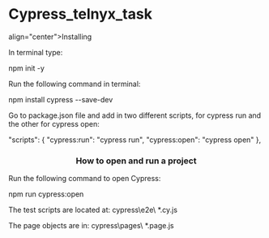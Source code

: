 # Cypress_telnyx_task
  align="center">Installing</h3>

In terminal type:

npm init -y

Run the following command in terminal:

npm install cypress --save-dev

Go to package.json file and add in two different scripts, for cypress run and the other for cypress open:

"scripts": {
    "cypress:run": "cypress run",
    "cypress:open": "cypress open"
},

<h3 align="center">How to open and run a project</h3>

Run the following command to open Cypress:

npm run cypress:open

The test scripts are located at: cypress\e2e\ \*.cy.js

The page objects are in: cypress\pages\ \*.page.js


